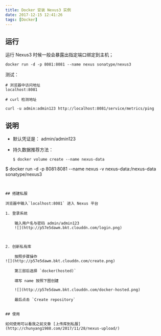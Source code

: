 ```yaml
---
title: Docker 安装 Nexus3 实例
date: 2017-12-15 12:41:26
tags: [Docker]
---
```




## 运行

运行 Nexus3 时候一般会暴露出指定端口绑定到主机；

```
docker run -d -p 8081:8081 --name nexus sonatype/nexus3
```

测试：

```
# 浏览器中访问地址
localhost:8081

# curl 检测地址

curl -u admin:admin123 http://localhost:8081/service/metrics/ping

```

## 说明

+ 默认凭证是： admin/admin123
+ 持久数据推荐方法：

    ```
    $ docker volume create --name nexus-data
$ docker run -d -p 8081:8081 --name nexus -v nexus-data:/nexus-data sonatype/nexus3
```


## 搭建私服

浏览器中输入`localhost:8081` 进入 Nexus 平台

1. 登录系统

    输入用户名与密码 admin/admin123
    ![](http://p57e5dawm.bkt.clouddn.com/login.png)



2. 创新私有库

    按照步骤操作
![](http://p57e5dawm.bkt.clouddn.com/create.png)

    第三部后选择 `docker(hosted)`
    
    填写 name 按照下图创建
    
    ![](http://p57e5dawm.bkt.clouddn.com/docker-hosted.png)

    最后点击 `Create repository`


## 使用

如何使用可以看我之前文章 [上传库到私服](http://chunyang1988.com/2017/11/28/nexus-upload/)

